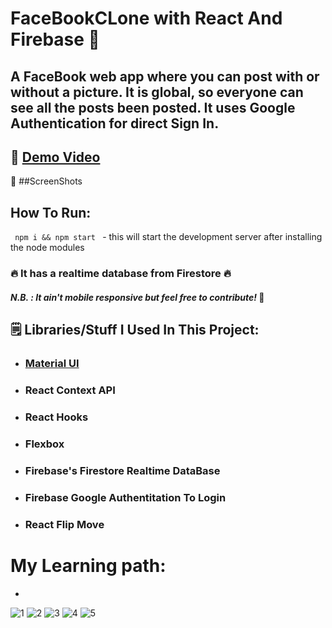 # FaceBookCLone with React And Firebase 💬

## A FaceBook web app where you can post with or without a picture. It is global, so everyone can see all the posts been posted. It uses Google Authentication for direct Sign In.

## 🤜 [Demo Video](https://github.com/nallaperumal007/ReactFaceBookClone/assets/139489689/66b34b5c-bd2d-4277-b5a9-114ebccd9bdb)

 🤛
 ##ScreenShots
 
 

## How To Run:
<code> npm i && npm start </code> - this will start the development server after installing the node modules

### 🔥 It has a realtime database from Firestore 🔥

#### *N.B. : It ain't mobile responsive but feel free to contribute!* 🤙

## 🗒️ Libraries/Stuff I Used In This Project:

* ### [Material UI](https://material-ui.com/)
* ### React Context API 
* ### React Hooks
* ### Flexbox
* ### Firebase's Firestore Realtime DataBase
* ### Firebase Google Authentitation To Login
* ### React Flip Move

# My Learning path:
* 


![1](https://github.com/nallaperumal007/ReactFaceBookClone/assets/139489689/204f26b2-9268-42aa-9a14-bd5e9a747dd7)
![2](https://github.com/nallaperumal007/ReactFaceBookClone/assets/139489689/34a70ca8-404d-4bce-a243-c0c2ff3ec2ad)
![3](https://github.com/nallaperumal007/ReactFaceBookClone/assets/139489689/24ca639b-ce39-4d4f-909a-930adc2b0947)
![4](https://github.com/nallaperumal007/ReactFaceBookClone/assets/139489689/a5027326-8247-4eb2-822a-61912ee9f653)
![5](https://github.com/nallaperumal007/ReactFaceBookClone/assets/139489689/f556e341-20ad-4a8d-83df-5f68de254ea3)




